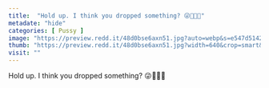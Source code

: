 ```yaml
---
title:  "Hold up. I think you dropped something? 😜💋🍑💦"
metadate: "hide"
categories: [ Pussy ]
image: "https://preview.redd.it/48d0bse6axn51.jpg?auto=webp&s=e547d51426b28fc7ffc0ebba62a3c7dbc5b2d9ab"
thumb: "https://preview.redd.it/48d0bse6axn51.jpg?width=640&crop=smart&auto=webp&s=b9bf33b377e839aaa7e7cd2acabc957c6090c6bc"
visit: ""
---
```

Hold up. I think you dropped something? 😜💋🍑💦
